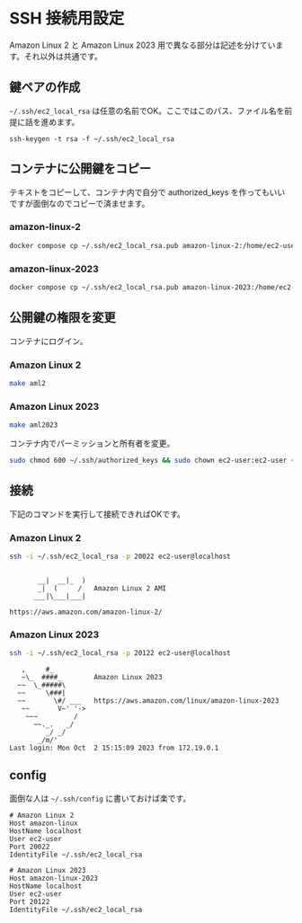# SSH 接続用設定

Amazon Linux 2 と Amazon Linux 2023 用で異なる部分は記述を分けています。それ以外は共通です。

## 鍵ペアの作成
`~/.ssh/ec2_local_rsa` は任意の名前でOK。ここではこのパス、ファイル名を前提に話を進めます。
```
ssh-keygen -t rsa -f ~/.ssh/ec2_local_rsa
```

## コンテナに公開鍵をコピー

テキストをコピーして、コンテナ内で自分で authorized_keys を作ってもいいですが面倒なのでコピーで済ませます。

### amazon-linux-2
```sh
docker compose cp ~/.ssh/ec2_local_rsa.pub amazon-linux-2:/home/ec2-user/.ssh/authorized_keys
```

### amazon-linux-2023
```sh
docker compose cp ~/.ssh/ec2_local_rsa.pub amazon-linux-2023:/home/ec2-user/.ssh/authorized_keys
```

## 公開鍵の権限を変更

コンテナにログイン。

### Amazon Linux 2
```sh
make aml2
```

### Amazon Linux 2023
```sh
make aml2023
```

コンテナ内でパーミッションと所有者を変更。
```sh
sudo chmod 600 ~/.ssh/authorized_keys && sudo chown ec2-user:ec2-user ~/.ssh/authorized_keys
```

## 接続

下記のコマンドを実行して接続できればOKです。

### Amazon Linux 2
```sh
ssh -i ~/.ssh/ec2_local_rsa -p 20022 ec2-user@localhost
```
```

       __|  __|_  )
       _|  (     /   Amazon Linux 2 AMI
      ___|\___|___|

https://aws.amazon.com/amazon-linux-2/
```

### Amazon Linux 2023
```sh
ssh -i ~/.ssh/ec2_local_rsa -p 20122 ec2-user@localhost
```
```
   ,     #_
   ~\_  ####_        Amazon Linux 2023
  ~~  \_#####\
  ~~     \###|
  ~~       \#/ ___   https://aws.amazon.com/linux/amazon-linux-2023
   ~~       V~' '->
    ~~~         /
      ~~._.   _/
         _/ _/
       _/m/'
Last login: Mon Oct  2 15:15:09 2023 from 172.19.0.1
```

## config

面倒な人は `~/.ssh/config` に書いておけば楽です。

```ssh-config
# Amazon Linux 2
Host amazon-linux
HostName localhost
User ec2-user
Port 20022
IdentityFile ~/.ssh/ec2_local_rsa

# Amazon Linux 2023
Host amazon-linux-2023
HostName localhost
User ec2-user
Port 20122
IdentityFile ~/.ssh/ec2_local_rsa
```

